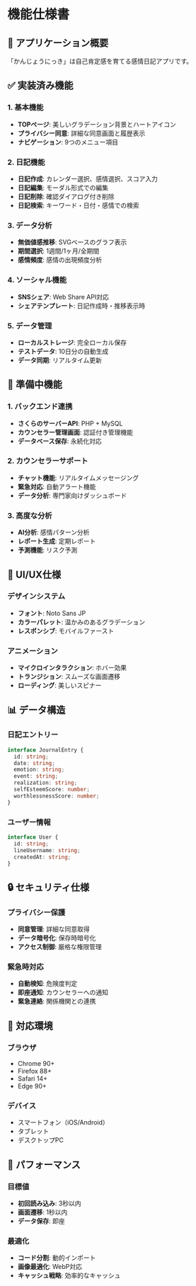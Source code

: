 # 機能仕様書

## 📱 アプリケーション概要
「かんじょうにっき」は自己肯定感を育てる感情日記アプリです。

## ✅ 実装済み機能

### 1. 基本機能
- **TOPページ**: 美しいグラデーション背景とハートアイコン
- **プライバシー同意**: 詳細な同意画面と履歴表示
- **ナビゲーション**: 9つのメニュー項目

### 2. 日記機能
- **日記作成**: カレンダー選択、感情選択、スコア入力
- **日記編集**: モーダル形式での編集
- **日記削除**: 確認ダイアログ付き削除
- **日記検索**: キーワード・日付・感情での検索

### 3. データ分析
- **無価値感推移**: SVGベースのグラフ表示
- **期間選択**: 1週間/1ヶ月/全期間
- **感情頻度**: 感情の出現頻度分析

### 4. ソーシャル機能
- **SNSシェア**: Web Share API対応
- **シェアテンプレート**: 日記作成時・推移表示時

### 5. データ管理
- **ローカルストレージ**: 完全ローカル保存
- **テストデータ**: 10日分の自動生成
- **データ同期**: リアルタイム更新

## 🔄 準備中機能

### 1. バックエンド連携
- **さくらのサーバーAPI**: PHP + MySQL
- **カウンセラー管理画面**: 認証付き管理機能
- **データベース保存**: 永続化対応

### 2. カウンセラーサポート
- **チャット機能**: リアルタイムメッセージング
- **緊急対応**: 自動アラート機能
- **データ分析**: 専門家向けダッシュボード

### 3. 高度な分析
- **AI分析**: 感情パターン分析
- **レポート生成**: 定期レポート
- **予測機能**: リスク予測

## 🎨 UI/UX仕様

### デザインシステム
- **フォント**: Noto Sans JP
- **カラーパレット**: 温かみのあるグラデーション
- **レスポンシブ**: モバイルファースト

### アニメーション
- **マイクロインタラクション**: ホバー効果
- **トランジション**: スムーズな画面遷移
- **ローディング**: 美しいスピナー

## 📊 データ構造

### 日記エントリー
```typescript
interface JournalEntry {
  id: string;
  date: string;
  emotion: string;
  event: string;
  realization: string;
  selfEsteemScore: number;
  worthlessnessScore: number;
}
```

### ユーザー情報
```typescript
interface User {
  id: string;
  lineUsername: string;
  createdAt: string;
}
```

## 🔒 セキュリティ仕様

### プライバシー保護
- **同意管理**: 詳細な同意取得
- **データ暗号化**: 保存時暗号化
- **アクセス制御**: 厳格な権限管理

### 緊急時対応
- **自動検知**: 危険度判定
- **即座通知**: カウンセラーへの通知
- **緊急連絡**: 関係機関との連携

## 📱 対応環境

### ブラウザ
- Chrome 90+
- Firefox 88+
- Safari 14+
- Edge 90+

### デバイス
- スマートフォン（iOS/Android）
- タブレット
- デスクトップPC

## 🚀 パフォーマンス

### 目標値
- **初回読み込み**: 3秒以内
- **画面遷移**: 1秒以内
- **データ保存**: 即座

### 最適化
- **コード分割**: 動的インポート
- **画像最適化**: WebP対応
- **キャッシュ戦略**: 効率的なキャッシュ